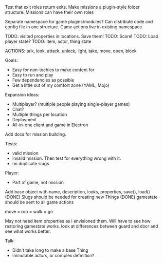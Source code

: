 Test that exit roles return exits.
Make missions a plugin-style folder structure.
Missions can have their own roles

Separate namespace for game plugins/modules? Can distribute code and config file in one structure.
Game actions live in existing namespace

TODO: visited properties in locations. Save them!
TODO: Score!
TODO: Load player state?
TODO: item, actor, thing state

ACTIONS: talk, look, attack, unlock, light, take, move, open, block

Goals:
- Easy for non-techies to make content for
- Easy to run and play
- Few dependencies as possible
- Get a little out of my comfort zone (YAML, Mojo)

Expansion ideas:
- Multiplayer? (multiple people playing single-player games)
- Chat?
- Multiple things per location
- Deployment
- All-in-one client and game in Electron

Add docs for mission building.

Tests:
- valid mission
- invalid mission. Then test for everything wrong with it.
- no duplicate slugs

Player: 
- Part of game, not mission

Add base object with name, description, looks, properties, save(), load() (DONE)
Slugs should be needed for creating new Things (DONE)
gamestate should be sent to all game actions

move = run = walk = go

May not need item properties as I envisioned them. Will have to see how restoring gamestate works.
look at differences between guard and door and see what works better.

Talk: 
- Didn't take long to make a base Thing
- Immutable actors, or complex definition?

